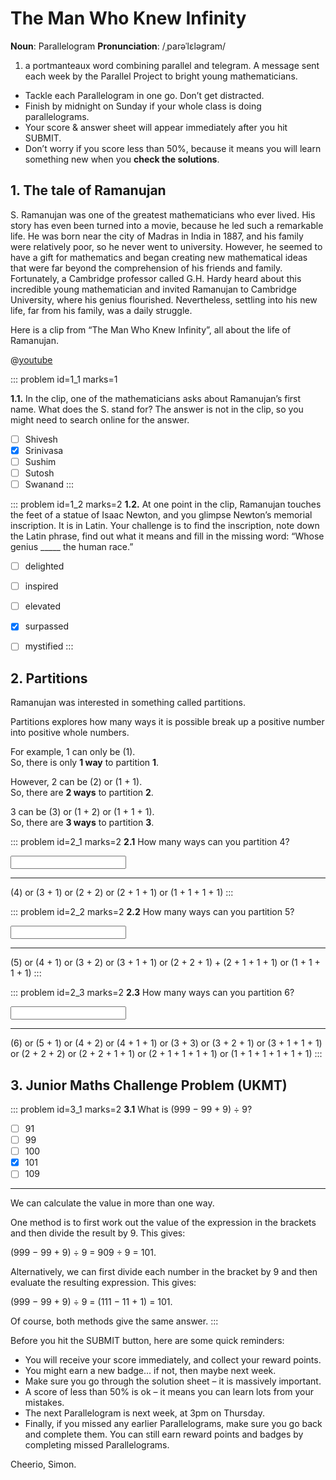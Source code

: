 # The Man Who Knew Infinity

<div class="dictionary">

__Noun__: Parallelogram
__Pronunciation__: /ˌparəˈlɛləɡram/

1. a portmanteaux word combining parallel and telegram. A message sent each
week by the Parallel Project to bright young mathematicians.

</div>

*	Tackle each Parallelogram in one go. Don’t get distracted.
*	Finish by midnight on Sunday if your whole class is doing parallelograms.
*	Your score & answer sheet will appear immediately after you hit SUBMIT.
*	Don’t worry if you score less than 50%, because it means you will learn something new when you __check the solutions__.


## 1. The tale of Ramanujan

S. Ramanujan was one of the greatest mathematicians who ever lived. His story has even been turned into a movie, because he led such a remarkable life. He was born near the city of Madras in India in 1887, and his family were relatively poor, so he never went to university. However, he seemed to have a gift for mathematics and began creating new mathematical ideas that were far beyond the comprehension of his friends and family. Fortunately, a Cambridge professor called G.H. Hardy heard about this incredible young mathematician and invited Ramanujan to Cambridge University, where his genius flourished. Nevertheless, settling into his new life, far from his family, was a daily struggle.

Here is a clip from “The Man Who Knew Infinity”, all about the life of Ramanujan.

@[youtube](oXGm9Vlfx4w?rel=0)

::: problem id=1_1 marks=1

__1.1.__ In the clip, one of the mathematicians asks about Ramanujan’s first name. What does the S. stand for? The answer is not in the clip, so you might need to search online for the answer.

* [ ] Shivesh
* [x] Srinivasa
* [ ] Sushim
* [ ] Sutosh
* [ ] Swanand
:::

::: problem id=1_2 marks=2
__1.2.__ At one point in the clip, Ramanujan touches the feet of a statue of Isaac Newton, and you glimpse Newton’s memorial inscription. It is in Latin. Your challenge is to find the inscription, note down the Latin phrase, find out what it means and fill in the missing word: “Whose genius _____ the human race.”

* [ ] delighted
* [ ] inspired
* [ ] elevated
* [x] surpassed
* [ ] mystified
:::


## 2.	Partitions

Ramanujan was interested in something called partitions.  

Partitions explores how many ways it is possible break up a positive number into positive whole numbers.  

For example, 1 can only be (1).  
So, there is only __1 way__ to partition __1__.  

However, 2 can be (2) or (1 + 1).  
So, there are __2 ways__ to partition __2__.  

3 can be (3) or (1 + 2) or (1 + 1 + 1).  
So, there are __3 ways__ to partition __3__.

::: problem id=2_1 marks=2
__2.1__ How many ways can you partition 4?

<input type="number" solution="5"/>

---

(4) or (3 + 1) or (2 + 2) or (2 + 1 + 1) or (1 + 1 + 1 + 1)
:::

::: problem id=2_2 marks=2
__2.2__ How many ways can you partition 5?

<input type="number" solution="7"/>

---

(5) or (4 + 1) or (3 + 2) or (3 + 1 + 1) or (2 + 2 + 1) + (2 + 1 + 1 + 1) or (1 + 1 + 1 + 1)
:::

::: problem id=2_3 marks=2
__2.3__ How many ways can you partition 6?

<input type="number" solution="11"/>

---

(6) or (5 + 1) or (4 + 2) or (4 + 1 + 1) or (3 + 3) or (3 + 2 + 1) or (3 + 1 + 1 + 1) or (2 + 2 + 2) or (2 + 2 + 1 + 1) or (2 + 1 + 1 + 1 + 1) or (1 + 1 + 1 + 1 + 1 + 1)
:::


## 3.	Junior Maths Challenge Problem (UKMT)
<!--- (2014) Q1 --->

::: problem id=3_1 marks=2
__3.1__ What is (999 − 99 + 9) ÷ 9?

* [ ] 91
* [ ] 99
* [ ] 100
* [x] 101
* [ ] 109

---

We can calculate the value in more than one way.  

One method is to first work out the value of the expression in the brackets and then divide the result by 9. This gives:  

(999 − 99 + 9) ÷ 9 = 909 ÷ 9 = 101.

Alternatively, we can first divide each number in the bracket by 9 and then evaluate the resulting expression. This gives:

(999 − 99 + 9) ÷ 9 = (111 − 11 + 1) = 101.

Of course, both methods give the same answer.
:::


Before you hit the SUBMIT button, here are some quick reminders:

*	You will receive your score immediately, and collect your reward points.
*	You might earn a new badge... if not, then maybe next week.
*	Make sure you go through the solution sheet – it is massively important.
*	A score of less than 50% is ok – it means you can learn lots from your mistakes.
*	The next Parallelogram is next week, at 3pm on Thursday.
*	Finally, if you missed any earlier Parallelograms, make sure you go back and complete them. You can still earn reward points and badges by completing missed Parallelograms.

Cheerio,
Simon.
